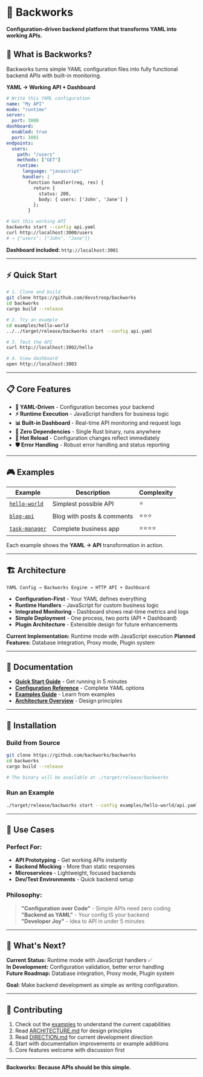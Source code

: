 # 🚀 Backworks

**Configuration-driven backend platform that transforms YAML into working APIs.**

## 🎯 **What is Backworks?**

Backworks turns simple YAML configuration files into fully functional backend APIs with built-in monitoring.

**YAML → Working API + Dashboard**

```yaml
# Write this YAML configuration
name: "My API"
mode: "runtime"
server:
  port: 3000
dashboard:
  enabled: true
  port: 3001
endpoints:
  users:
    path: "/users"  
    methods: ["GET"]
    runtime:
      language: "javascript"
      handler: |
        function handler(req, res) {
          return {
            status: 200,
            body: { users: ['John', 'Jane'] }
          };
        }
```

```bash
# Get this working API
backworks start --config api.yaml
curl http://localhost:3000/users
# → {"users": ["John", "Jane"]}
```

**Dashboard included:** `http://localhost:3001`

---

## ⚡ **Quick Start**

```bash
# 1. Clone and build
git clone https://github.com/devstroop/backworks
cd backworks
cargo build --release

# 2. Try an example
cd examples/hello-world
../../target/release/backworks start --config api.yaml

# 3. Test the API
curl http://localhost:3002/hello

# 4. View dashboard
open http://localhost:3003
```

---

## 📋 **Core Features**

- **🎯 YAML-Driven** - Configuration becomes your backend
- **⚡ Runtime Execution** - JavaScript handlers for business logic  
- **📊 Built-in Dashboard** - Real-time API monitoring and request logs
- **🚀 Zero Dependencies** - Single Rust binary, runs anywhere
- **🔄 Hot Reload** - Configuration changes reflect immediately
- **🛡️ Error Handling** - Robust error handling and status reporting

---

## 🎮 **Examples**

| Example | Description | Complexity |
|---------|-------------|------------|
| [`hello-world`](./examples/hello-world/) | Simplest possible API | ⭐ |
| [`blog-api`](./examples/blog-api/) | Blog with posts & comments | ⭐⭐⭐ |
| [`task-manager`](./examples/task-manager/) | Complete business app | ⭐⭐⭐⭐ |

Each example shows the **YAML → API** transformation in action.

---

## 🏗️ **Architecture**

```
YAML Config → Backworks Engine → HTTP API + Dashboard
```

- **Configuration-First** - Your YAML defines everything
- **Runtime Handlers** - JavaScript for custom business logic
- **Integrated Monitoring** - Dashboard shows real-time metrics and logs
- **Simple Deployment** - One process, two ports (API + Dashboard)
- **Plugin Architecture** - Extensible design for future enhancements

**Current Implementation:** Runtime mode with JavaScript execution
**Planned Features:** Database integration, Proxy mode, Plugin system

---

## 📖 **Documentation**

- **[Quick Start Guide](./docs/quick-start.md)** - Get running in 5 minutes
- **[Configuration Reference](./docs/configuration.md)** - Complete YAML options  
- **[Examples Guide](./examples/README.md)** - Learn from examples
- **[Architecture Overview](./ARCHITECTURE.md)** - Design principles

---

## 🔧 **Installation**

### **Build from Source**
```bash
git clone https://github.com/backworks/backworks
cd backworks
cargo build --release

# The binary will be available at ./target/release/backworks
```

### **Run an Example**
```bash
./target/release/backworks start --config examples/hello-world/api.yaml
```

---

## 🎯 **Use Cases**

### **Perfect For:**
- **API Prototyping** - Get working APIs instantly
- **Backend Mocking** - More than static responses  
- **Microservices** - Lightweight, focused backends
- **Dev/Test Environments** - Quick backend setup

### **Philosophy:**
> **"Configuration over Code"** - Simple APIs need zero coding  
> **"Backend as YAML"** - Your config IS your backend  
> **"Developer Joy"** - Idea to API in under 5 minutes

---

## 🚀 **What's Next?**

**Current Status:** Runtime mode with JavaScript handlers ✅  
**In Development:** Configuration validation, better error handling  
**Future Roadmap:** Database integration, Proxy mode, Plugin system

**Goal:** Make backend development as simple as writing configuration.

---

## 🤝 **Contributing**

1. Check out the [examples](./examples/) to understand the current capabilities
2. Read [ARCHITECTURE.md](./ARCHITECTURE.md) for design principles  
3. Read [DIRECTION.md](./DIRECTION.md) for current development direction
4. Start with documentation improvements or example additions
5. Core features welcome with discussion first

---

**Backworks: Because APIs should be this simple.**
